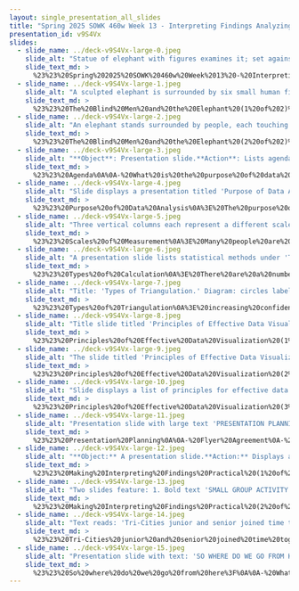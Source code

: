 ```yaml
---
layout: single_presentation_all_slides
title: "Spring 2025 SOWK 460w Week 13 - Interpreting Findings Analyzing and Understanding Data for Program Evaluation"
presentation_id: v9S4Vx
slides:
  - slide_name: ../deck-v9S4Vx-large-0.jpeg
    slide_alt: "Statue of elephant with figures examines it; set against a presentation slide. Text: 'INTERPRETING FINDINGS. Analyzing and Understanding Data for Program Evaluation. Jacob Campbell, Ph.D LICSW, Heritage University. Spring 2025, SOWK 460w.' Image credit: 'Minokuki II - The Blind Men and the Elephant via Wikimedia.'"
    slide_text_md: >
      %23%23%20Spring%202025%20SOWK%20460w%20Week%2013%20-%20Interpreting%20Findings%20Analyzing%20and%20Understanding%20Data%20for%20Program%20Evaluation%0A%0Atitle:%20Spring%202025%20SOWK%20460w%20Week%2013%20-%20Interpreting%20Findings%20Analyzing%20and%20Understanding%20Data%20for%20Program%20Evaluation%0Adate:%202025-04-14%2011:58:13%0Alocation:%20Heritage%20University%0Atags:%0A%20%20-%20Heritage%20University%0A%20%20-%20BASW%20Program%0A%20%20-%20SOWK%20460w%0Apresentation_video:%20%3E%0A%20%20%22%22%0Adescription:%20%3E%0A%0ADuring%20week%2013,%20we%20are%20going%20to%20be%20focused%20on%20data%20analysis%20and%20interpretation.%20The%20following%20is%20the%20agenda.%0A%0A-%20What%20is%20the%20purpose%20of%20data%20analysis%0A-%20Scales%20of%20measurement%0A-%20Types%20of%20calculation%0A-%20Practical%20application%20of%20interpreting%20findings%0A-%20Joined%20activity%20with%20juniors%20and%20seniors%20%0A-%20How%20we%20implement%20it%20for%20program%20evaluation%0A%0A
  - slide_name: ../deck-v9S4Vx-large-1.jpeg
    slide_alt: "A sculpted elephant is surrounded by six small human figures touching different parts in a grayscale image. Text reads: 'The Blind Men and the Elephant by John G. Saxe (Read by Tom O’Bedlam) https://youtu.be/BlvB0fPnxjV'."
    slide_text_md: >
      %23%23%20The%20Blind%20Men%20and%20the%20Elephant%20(1%20of%202)%0A%3E%20I%20want%20to%20start%20off%20our%20discussion%20regarding%20data%20telling%20about%20a%20story%20you%20might%20have%20heard%20before,%20that%20of%20%20the%20blind%20men%20and%20an%20elephant%20which%20originated%20in%20the%20Indian%20subcontinent%E2%80%A6%0A%0A%0A%5BWhole%20Group%20Activity%5D%20Listen%20to%20%5B%22The%20Blind%20Men%20and%20the%20Elephant%22%20by%20John%20G.%20Saxe%20(Read%20by%20Tom%20O'Bedlam)%5D(https://youtu.be/bJVBQefNXIw)%0A%0A-%20One%20touched%20the%20tusk%20and%20said%20this%20feels%20like%20a%20spear%0A-%20One%20touched%20the%20trunk%20and%20said%20this%20feels%20like%20a%20snake%0A-%20One%20touched%20the%20ears%20and%20said%20this%20feels%20like%20a%20fan%0A-%20One%20touched%20it's%20legs%20and%20thought%20that%20it%20was%20like%20tree%20trunks%0A-%20One%20touched%20it's%20torso%20and%20thought%20it%20was%20like%20a%20brick%20wall%0A-%20One%20touched%20it's%20tail%20and%20thought%20it%20was%20like%20a%20rope%0A%0A%3Cdiv%20style%3D%22text-align:%20center%22%20markdown%3D%221%22%3E%0AReference%0A%3C/div%3E%0A%3Cdiv%20style%3D%22margin:%200%200%200%202em;%20text-indent:%20-2em;%22%20markdown%3D%221%22%3E%0A%0ASpoken%20Verse%20(2010%20Aug%2031)%20%22The%20Blind%20Men%20and%20the%20Elephant%22%20by%20John%20G.%20Saxe%20(Read%20by%20Tom%20O'Bedlam).%20_YouTube_.%20%3Chttps://youtu.be/bJVBQefNXIw%3E%0A%0A%3C/div%3E%0A%0A
  - slide_name: ../deck-v9S4Vx-large-2.jpeg
    slide_alt: "An elephant stands surrounded by people, each touching different parts, exclaiming varied interpretations: “Fan,” “Spear,” “Snake,” “Tree,” “Wall,” “Rope.” Text discusses connections with data analysis."
    slide_text_md: >
      %23%23%20The%20Blind%20Men%20and%20the%20Elephant%20(2%20of%202)%0A%3E%20Understanding%20data%20from%20a%20program%20evaluation%20is%20complicated%20and%20can%20be%20really%20challenging.%20In%20many%20ways%20it%20can%20be%20a%20bit%20like%20the%20blind%20men%20touching%20the%20elephant.%20%0A%0A
  - slide_name: ../deck-v9S4Vx-large-3.jpeg
    slide_alt: "**Object**: Presentation slide.**Action**: Lists agenda items.**Context**: Educational setting; covers data analysis, measurement scales, calculation types, findings interpretation, joint activities, and program evaluation implementation. Features course info and the instructor's name, 'Spring 2025' and 'SOWK 460w - Interpreting Findings' at the bottom."
    slide_text_md: >
      %23%23%20Agenda%0A%0A-%20What%20is%20the%20purpose%20of%20data%20analysis%0A-%20Scales%20of%20measurement%0A-%20Types%20of%20calculation%0A-%20Practical%20application%20of%20interpreting%20findings%0A-%20Joined%20activity%20with%20juniors%20and%20seniors%20%0A-%20How%20we%20implement%20it%20for%20program%20evaluation%0A%0A
  - slide_name: ../deck-v9S4Vx-large-4.jpeg
    slide_alt: "Slide displays a presentation titled 'Purpose of Data Analysis.' Text details five points: describing data, identifying relationships, comparing variables, identifying differences, and forecasting outcomes. Footer notes presenter name and course info."
    slide_text_md: >
      %23%23%20Purpose%20of%20Data%20Analysis%0A%3E%20The%20purpose%20of%20analyzing%20data%20is%20to%20obtain%20usable%20and%20useful%20information.%20The%20analysis,%20irrespective%20of%20whether%20the%20data%20is%20qualitative%20or%20quantitative,%20may:%0A%0A-%20Describe%20and%20summarize%20the%20data%0A-%20Identify%20relationships%20between%20variables%0A-%20Compare%20variables%0A-%20Identify%20the%20difference%20between%20variables%0A-%20Forecast%20outcomes%0A%0A
  - slide_name: ../deck-v9S4Vx-large-5.jpeg
    slide_alt: "Three vertical columns each represent a different scale: Nominal, Ordinal, and Numerical. They contain descriptions of data classification, with the heading 'SCALES OF MEASUREMENT' in bold."
    slide_text_md: >
      %23%23%20Scales%20of%20Measurement%0A%3E%20Many%20people%20are%20confused%20about%20what%20type%20of%20analysis%20to%20use%20on%20a%20set%20of%20data%20and%20the%20relevant%20forms%20of%20pictorial%20presentation%20or%20data%20display.%20The%20decision%20is%20based%20on%20the%20scale%20of%20measurement%20of%20the%20data.%20These%20scales%20are%20nominal,%20ordinal%20and%20numerical.%0A%0A*%20__Nominal%20scale__:%20the%20data%20can%20be%20classified%20into%20a%20non-numerical%20or%20named%20categories,%20and%20the%20order%20in%20which%20these%20categories%20can%20be%20written%20or%20asked%20is%20arbitrary.%0A*%20__Ordinal%20scale__:%20the%20data%20can%20be%20classified%20into%20non-numerical%20or%20named%20categories%20an%20inherent%20order%20exists%20among%20the%20response%20categories.%20Ordinal%20scales%20are%20seen%20in%20questions%20that%20call%20for%20ratings%20of%20quality%20(for%20example,%20very%20good,%20good,%20fair,%20poor,%20very%20poor)%20and%20agreement%20(for%20example,%20strongly%20agree,%20agree,%20disagree,%20strongly%20disagree).%0A*%20__Numerical%20scale__:%20where%20numbers%20represent%20the%20possible%20response%20categories%20there%20is%20a%20natural%20ranking%20of%20the%20categories%20zero%20on%20the%20scale%20has%20meaning%20there%20is%20a%20quantifiable%20difference%20within%20categories%20and%20between%20consecutive%20categories.%0A%0A
  - slide_name: ../deck-v9S4Vx-large-6.jpeg
    slide_alt: "A presentation slide lists statistical methods under 'Types of Calculation.' Categories include Univariate Statistics, Bivariate Analysis, and Categorical Analysis. Includes terms like mean, ANOVA, regression, and odds ratio."
    slide_text_md: >
      %23%23%20Types%20of%20Calculation%0A%3E%20There%20are%20a%20number%20of%20different%20analysis%20methods%20we%20use%20for%20data%20analysis.%20These%20include:%0A%0A%0AUnivariate%20Statistics%0A%0A-%20Count%20(frequencies,%20_N_/_n_)%0A-%20Percentage%0A-%20Range%0A-%20Mean%20(average)%0A-%20Median%20(middle%20number)%0A-%20Mode%20(number%20of%20times)%0A-%20Standard%20deviation%20(amount%20of%20change)%0A%0ABivariate%20Analysis%0A-%20Coefficient%20of%20correlation%20(strength%20and%20direction%20of%20relationship)%0A%09-%20coefficient%20of%20determination%20(_r_%5E2)%20when%20coefficient%20is%20multiplied%20by%20self%0A%09-%20Inverse%20relationship%20(one%20goes%20up%20the%20other%20goes%20down)%0A%09-%20Continuous%20variables%20(AKA%20interval%20or%20ratio%20level%20variables)%20like%20age,%20weight,%20etc.%20and%20use%20Pearson%20correlation%0A%09-%20Ordinal%20data%20(ranked%20position)%0A%09-%20Spearman's%20rho%20and%20Kendals%20tau-b%20used%20for%20correlation%20of%20ordinal%20data%0A-%20Statistical%20significance%20(likelihood%20result%20is%20not%20chance)%0A%09-%20p%20%3E%20.05%20not%20significant%0A%09-%20p%20%3C%20.01%20significant%0A%09-%20p%20%3C%20.001%20highly%20significant%0A-%20_t_-test%20(practical%20way%20of%20comparisons%20between%20two%20groups).%0A%09-%20Can%20be%20paired%20samples%20_t_-test%0A%09-%20or%20independent%20samples%20_t_-test%0A-%20ANOVA%20(One-way%20Analysis%20of%20Variance%20-%20to%20compare%20means%20across%20groups)%20A%20statistical%20test%20used%20to%20determine%20whether%20there%20are%20significant%20differences%20between%20the%20means%20of%20three%20or%20more%20independent%20groups.%0A-%20Effect%20Size%20(Magnitude%20of%20difference)%20-%20A%20measure%20that%20describes%20the%20magnitude%20of%20the%20difference%20or%20relationship%20between%20variables,%20independent%20of%20sample%20size.%0A%0AMultiple%20Regression%20(predict%20outcome%20from%20variables)%20-%20A%20statistical%20technique%20that%20predicts%20the%20value%20of%20a%20dependent%20variable%20based%20on%20two%20or%20more%20independent%20variables.%0AFactor%20Analysis%20(identify%20variable%20groupings)%20-%20A%20method%20used%20to%20identify%20underlying%20relationships%20between%20variables%20by%20grouping%20them%20into%20factors%20based%20on%20correlations.%0A%0AAnalysis%20of%20Categorical%20(Nominal)%20Variables-%20Statistical%20methods%20used%20to%20examine%20relationships%20between%20variables%20that%20represent%20categories%20rather%20than%20numerical%20values.%0A%0A-%20Chi-Square%20Analysis%20(test%20association%20between%20categories)%20-%20A%20statistical%20test%20used%20to%20determine%20if%20there%20is%20a%20significant%20association%20between%20two%20categorical%20variables.%0A-%20Cross%20tabulation%20(compare%20category%20frequencies)%20-%20A%20table%20that%20displays%20the%20frequency%20distribution%20of%20variables%20to%20explore%20relationships%20between%20two%20or%20more%20categorical%20variables.%0A-%20Logistical%20regression%20(predict%20binary%20outcomes)%20-%20A%20regression%20analysis%20method%20used%20to%20predict%20the%20probability%20of%20a%20binary%20outcome%20based%20on%20one%20or%20more%20independent%20variables.%0A-%20Odds%20ratio%20(compare%20likelihoods%20between%20groups)%20-%20A%20statistic%20that%20quantifies%20the%20strength%20of%20association%20between%20two%20events,%20representing%20the%20odds%20of%20an%20outcome%20occurring%20in%20one%20group%20compared%20to%20another.%0A%0A%0A
  - slide_name: ../deck-v9S4Vx-large-7.jpeg
    slide_alt: "Title: 'Types of Triangulation.' Diagram: circles labeled 'Data' connected to 'Finding.' Text: 'Data Source: Time, space, and person; Investigator: Multiple researchers; Methodological: Using multi-methods in investigation; Theoretical: Using multiple theories or hypotheses; Data-Analysis: Two or more methods of analyzing data.' Other text: 'Increasing confidence in research data...' and presentation details."
    slide_text_md: >
      %23%23%20Types%20of%20Triangulation%0A%3E%20increasing%20confidence%20in%20research%20data,%20creating%20innovative%20ways%20of%20understanding%20a%20phenomenon,%20revealing%20unique%20findings,%20challenging%20or%20integrating%20theories,%20and%20providing%20a%20clearer%20understanding%20of%20the%20problem.%20(p%20254)%0A%0A**Data%20Source**%20Time,%20space,%20and%20person%0A**Investigator**%20Multiple%20researchers%0A**Methodological**%20Using%20multi-methods%20in%20investigation%0A**Theoretical**%20Using%20multiple%20theories%20or%20hypotheses%0A**Data-Analysis**%20Two%20or%20more%20methods%20of%20analyzing%20data%0A%0A%0A%3Cdiv%20style%3D%22text-align:%20center%22%20markdown%3D%221%22%3E%0AReference%0A%3C/div%3E%0A%3Cdiv%20style%3D%22margin:%200%200%200%202em;%20text-indent:%20-2em;%22%20markdown%3D%221%22%3E%0A%0AThurmond,%20V.%20A.%20(2001).%20The%20point%20of%20triangulation.%20_Journal%20of%20Nursing%20Scholarship,%2033_(3),%20253-258.%20%3Chttps://doi.org/10.1111/j.1547-5069.2001.00253.x%3E%0A%0A%3C/div%3E%0A%0A%0A
  - slide_name: ../deck-v9S4Vx-large-8.jpeg
    slide_alt: "Title slide titled 'Principles of Effective Data Visualization,' featuring a flowchart highlighting steps: design, making, review. Emphasizes using correct geometry, focusing on message, and software adoption. Spring 2025SOWK 460w - Interpreting FindingsJacob Campbell, Ph.D. LICSW at Heritage University"
    slide_text_md: >
      %23%23%20Principles%20of%20Effective%20Data%20Visualization%20(1%20of%203)%0A%3E%20Midway%20(2020)%20provide%20some%20good%20recommendations%20for%20developing%20effective%20data%20visualization.%0A%0AIn%20the%20design%20phase%20we%20should%20be:%0A%0A-%20Diagram%20first,%20focus%20on%20message:%20before%20you%20make%20a%20visual,%20prioritize%20the%20information%20you%20want%20to%20share,%20envision%20it,%20and%20design%20it%0A-%20Adopt%20the%20best%20software%20for%20your%20needs:%20Might%20mean%20learning%20new%20tools%20or%20partnering%20with%20people%20who%20have%20expertise%0A%0AAs%20we%20move%20onto%20making%20the%20figure,%20consider:%0A%0A-%20Use%20the%20correct%20geometry;%20consider%20showing%20the%20data:%20Bar%20charts,%20areas,%20logistic%20regression%20all%20show%20different%20things.%20Pick%20the%20one%20that%20is%20going%20to%20clearly%20display%20your%20information.%0A%0A
  - slide_name: ../deck-v9S4Vx-large-9.jpeg
    slide_alt: "The slide titled 'Principles of Effective Data Visualization' features various graphs illustrating data visualization techniques, including bar charts, scatter plots, line graphs, and box plots. A recommendation reads, 'Use the correct geometry: consider showing the data.' The bottom notes 'Spring 2025,' course details, and the presenter's name, Jacob Campbell, and affiliation with Heritage University."
    slide_text_md: >
      %23%23%20Principles%20of%20Effective%20Data%20Visualization%20(2%20of%203)%0A%3E%20There%20are%20a%20number%20of%20different%20types%20of%20graphical%20representations%20we%20might%20use.%20They%20all%20showcase%20different%20information%20about%20the%20data%20you%20are%20displaying.%0A%0ASome%20include:%0A%0A-%20**Dot%20Plot**:%20Shows%20individual%20data%20points.%0A-%20**Boxplot**:%20Summarizes%20spread%20and%20outliers.%0A-%20**Violin%20Plot**:%20Combines%20spread%20and%20density.%0A-%20**Bar%20Chart**:%20Displays%20group%20sizes%20with%20bars.%0A-%20**Histogram**:%20Groups%20continuous%20data%20into%20bins.%0A-%20**Scatter%20Plot**:%20Plots%20points%20to%20find%20patterns.%0A-%20**Line%20Graph**:%20Connects%20data%20points%20in%20sequence.%0A-%20**Heatmap**:%20Colors%20show%20intensity%20across%20a%20grid.%0A-%20**Map%20(Geospatial%20Plot)**:%20Plots%20data%20geographically.%0A-%20**Network%20Diagram**:%20Maps%20links%20between%20entities.%0A%0AConsider:%20%0A%0A%7C%20**Chart%20Type**%20%7C%20**Short%20Description**%20%7C%20**Best%20Use**%20%7C%0A%7C---%7C---%7C---%7C%0A%7C%20**Dot%20Plot**%20%7C%20Plots%20each%20data%20point%20individually%20for%20clear%20comparison.%20%7C%20Small%20sample%20comparisons,%20showing%20individual%20data%20points%20%7C%0A%7C%20**Boxplot**%20%7C%20Displays%20median,%20quartiles,%20and%20outliers%20of%20a%20dataset.%20%7C%20Summarizing%20distributions;%20highlighting%20medians,%20variability,%20and%20outliers%20%7C%0A%7C%20**Violin%20Plot**%20%7C%20Combines%20boxplot%20features%20with%20a%20mirrored%20density%20plot.%20%7C%20Showing%20distribution%20shapes%20and%20density%20with%20summary%20statistics%20%7C%0A%7C%20**Bar%20Chart**%20%7C%20Uses%20bars%20to%20represent%20the%20size%20of%20different%20groups.%20%7C%20Comparing%20amounts%20or%20counts%20across%20categories%20%7C%0A%7C%20**Histogram**%20%7C%20Bins%20continuous%20data%20and%20shows%20frequency%20in%20each%20bin.%20%7C%20Showing%20frequency%20distributions%20of%20continuous%20variables%20%7C%0A%7C%20**Scatter%20Plot**%20%7C%20Plots%20individual%20data%20points%20to%20reveal%20patterns%20or%20trends.%20%7C%20Showing%20relationships/correlations%20between%20two%20continuous%20variables%20%7C%0A%7C%20**Line%20Graph**%20%7C%20Connects%20data%20points%20with%20lines%20to%20show%20trends.%20%7C%20Tracking%20changes%20over%20time%20or%20ordered%20sequences%20%7C%0A%7C%20**Heatmap**%20%7C%20Uses%20color%20gradients%20to%20represent%20values%20across%20a%20matrix.%20%7C%20Showing%20magnitude/intensity%20patterns%20across%20two%20dimensions%20%7C%0A%7C%20**Map%20(Geospatial%20Plot)**%20%7C%20Plots%20data%20points%20or%20regions%20onto%20geographic%20maps.%20%7C%20Showing%20geographic%20variation%20of%20data%20%7C%0A%7C%20**Network%20Diagram**%20%7C%20Visualizes%20connections%20and%20interactions%20between%20nodes.%20%7C%20Showing%20relationships,%20links,%20or%20flows%20between%20entities%20%7C%0A%0A
  - slide_name: ../deck-v9S4Vx-large-10.jpeg
    slide_alt: "Slide displays a list of principles for effective data visualization. Includes guidelines like using infographics, small multiples, and correct geometry. Course and author information is at the bottom, along with icons for each principle."
    slide_text_md: >
      %23%23%20Principles%20of%20Effective%20Data%20Visualization%20(3%20of%203)%0A%3E%20Other%20aspects%20of%20making%20the%20figure%20we%20should%20consider%20include:%0A%0A-%20Use%20an%20effective%20color%20scheme:%20Use%20color,%20but%20make%20it%20so%20can%20be%20printed%20grey%20scale%20if%20necessary.%0A-%20Include%20any%20relevant%20metric%20of%20uncertainty:%20Uncertainty%20is%20often%20not%20included%20in%20figures%20and,%20therefore,%20part%20of%20the%20statistical%20message%20is%20left%20out%0A-%20Use%20small%20multiples%20(if%20appropriate):%20Think%20about%20this%20as%20boxes%20showing%20changes%20to%20the%20diagram.%20Makes%20it%20really%20clear%20what%20is%20happening.%0A-%20Distinguish%20models%20from%20data:%20Make%20it%20clear%20what%20you%20are%20saying.%0A-%20Include%20a%20detailed,%20standalone%20caption:%20Should%20describe%20the%20figure.%0A%0AAs%20well%20we%20need%20to%20review%20the%20figure%20by%0A%0A-%20Consider%20an%20infographic:%20Although%20it%20is%20not%20recommended%20to%20convert%20all%20figures%20to%20infographics,%20info-%20graphics%20were%20found20%20to%20have%20the%20highest%20memorability%20score%20and%20that%20diagrams%20outperformed%20points,%20bars,%20lines,%20and%20tables%20in%20terms%20of%20memorability%0A-%20Get%20an%20independent%20figure%20review:%20Test,%20test%20test.%0A%0AFigures%20are%20not%20just%20a%20scientific%20side%20dish%20but%20can%20be%20a%20critical%20point%20along%20the%20scientific%20process%0A%0A%3Cdiv%20style%3D%22text-align:%20center%22%20markdown%3D%221%22%3E%0AReference%0A%3C/div%3E%0A%3Cdiv%20style%3D%22margin:%200%200%200%202em;%20text-indent:%20-2em;%22%20markdown%3D%221%22%3E%0A%0AMidway,%20S.%20R.%20(2020).%20Principles%20of%20effective%20data%20visualization.%20_Patterns,%201_(9),%20100141.%20%3Chttps://doi.org/10.1016/j.patter.2020.100141%3E%0A%0A%3C/div%3E%0A%0A
  - slide_name: ../deck-v9S4Vx-large-11.jpeg
    slide_alt: "Presentation slide with large text 'PRESENTATION PLANNING' on the left. Right side shows a symposium advertisement with details: Heritage University, May 5, 2025, 5:30-8:00 PM, SWL 121."
    slide_text_md: >
      %23%23%20Presentation%20Planning%0A%0A-%20Flyer%20Agreement%0A-%20Light%20refreshments%0A%0A
  - slide_name: ../deck-v9S4Vx-large-12.jpeg
    slide_alt: "**Object:** A presentation slide.**Action:** Displays a class activity involving a survey.**Context:** Contains text instructions, a QR code, and vibrant colors.**Text:** 'CLASS ACTIVITY. BASW QUALITY ASSURANCE SURVEY. Use the survey created week six and have each individual take the survey. Spring 2025, SOWK 460w - Interpreting Findings, Jacob Campbell, Ph.D., LICSW at Heritage University. https://forms.office.com/r/HtMrBvWWRR.'"
    slide_text_md: >
      %23%23%20Making%20Interpreting%20Findings%20Practical%20(1%20of%202)%0A%0A%5BWhole%20Group%20Activity%5D%20Use%20the%20survey%20created%20week%20six%20and%20have%20each%20individual%20take%20the%20survey.%0A%0AFind%20the%20Survey%20at%20%5B2025%20Spring%20SOWK%20460w%20BASW%20Quality%20Assurance%20Survey%5D(https://forms.office.com/r/HtMrBvWWRR)%0A%0A
  - slide_name: ../deck-v9S4Vx-large-13.jpeg
    slide_alt: "Two slides feature: 1. Bold text 'SMALL GROUP ACTIVITY' with various-sized pink circles. Instruction reads, 'As small groups, come up with how you would want to present some of the data collected to your peers. What are some of the insights you found?'2. Title 'BASW QUALITY ASSURANCE SURVEY' under 'MAKING INTERPRETING FINDINGS PRACTICAL.' Details include '2025 SPRING SOWK 460W' and 'Jacob Campbell, Ph.D. LICSW at Heritage University.'"
    slide_text_md: >
      %23%23%20Making%20Interpreting%20Findings%20Practical%20(2%20of%202)%0A%0A%5BSmall%20Group%20Activity%5D%20As%20small%20groups,%20come%20up%20with%20how%20you%20would%20want%20to%20present%20some%20of%20the%20data%20collected%20to%20your%20peers.%20What%20are%20some%20of%20the%20insights%20you%20found%3F%0A%0A
  - slide_name: ../deck-v9S4Vx-large-14.jpeg
    slide_alt: "Text reads: 'Tri-Cities junior and senior joined time together.' Background features a gradient of light blue, yellow, and pink hues. Additional text: 'Spring 2025,' 'SOWK 460w - Interpreting Findings,' 'Jacob Campbell, Ph.D. LICSW at Heritage University.'"
    slide_text_md: >
      %23%23%20Tri-Cities%20junior%20and%20senior%20joined%20time%20together%0A%0A
  - slide_name: ../deck-v9S4Vx-large-15.jpeg
    slide_alt: "Presentation slide with text: 'SO WHERE DO WE GO FROM HERE?' followed by points: data collection, analysis, technical support, group work. Background is a gradient of soft colors. Context includes course details, 'SOWK 460w - Interpreting Findings,' Spring 2025, Jacob Campbell, Ph.D., LICSW, Heritage University."
    slide_text_md: >
      %23%23%20So%20where%20do%20we%20go%20from%20here%3F%0A%0A-%20What%20kind%20of%20data%20have%20you%20collected%0A-%20How%20are%20you%20analyzing%20it%0A-%20Technical%20support%0A
---
```

